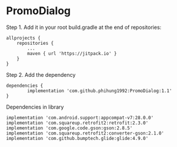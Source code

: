 # PromoDialog

Step 1. Add it in your root build.gradle at the end of repositories:

	allprojects {
		repositories {
			...
			maven { url 'https://jitpack.io' }
		}
	}
Step 2. Add the dependency

	dependencies {
	        implementation 'com.github.phihung1992:PromoDialog:1.1'
	}
	
Dependencies in library

    implementation 'com.android.support:appcompat-v7:28.0.0'
    implementation 'com.squareup.retrofit2:retrofit:2.3.0'
    implementation 'com.google.code.gson:gson:2.8.5'
    implementation 'com.squareup.retrofit2:converter-gson:2.1.0'
    implementation 'com.github.bumptech.glide:glide:4.9.0'
